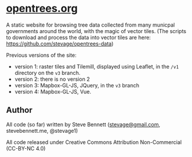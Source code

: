 # [opentrees.org](https://opentrees.org)

A static website for browsing tree data collected from many municpal governments around the world, with the magic of vector tiles. (The scripts to download and process the data into vector tiles are here: https://github.com/stevage/opentrees-data)

Previous versions of the site:

- version 1: raster tiles and Tilemill, displayed using Leaflet, in the `/v1` directory on the `v3` branch.
- version 2: there is no version 2
- version 3: Mapbox-GL-JS, JQuery, in the `v3` branch
- version 4: Mapbox-GL-JS, Vue.

## Author
All code (so far) written by Steve Bennett (stevage@gmail.com, stevebennett.me, @stevage1)

All code released under Creative Commons Attribution Non-Commercial (CC-BY-NC 4.0)
